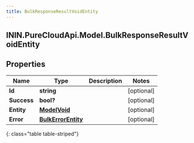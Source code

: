 ```yaml
---
title: BulkResponseResultVoidEntity
---
```

## ININ.PureCloudApi.Model.BulkResponseResultVoidEntity

## Properties

|Name | Type | Description | Notes|
|------------ | ------------- | ------------- | -------------|
| **Id** | **string** |  | [optional] |
| **Success** | **bool?** |  | [optional] |
| **Entity** | [**ModelVoid**](ModelVoid.html) |  | [optional] |
| **Error** | [**BulkErrorEntity**](BulkErrorEntity.html) |  | [optional] |
{: class="table table-striped"}


